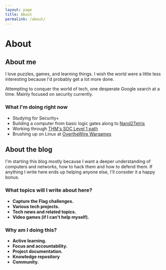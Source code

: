 ```yaml
---
layout: page
title: About
permalink: /about/
---
```


# About

## About me
I love puzzles, games, and learning things. I wish the world were a little less interesting because I'd probably get a lot more done.

Attempting to conquer the world of tech, one desperate Google search at a time. Mainly focused on security currently.

### What I'm doing right now
- Studying for Security+
- Building a computer from basic logic gates along to [Nand2Tetris](https://www.nand2tetris.org/)
- Working through [THM's SOC Level 1 path](https://tryhackme.com/r/path/outline/soclevel1)
- Brushing up on Linux at [OvertheWire Wargames](https://overthewire.org/wargames/)

## About the blog
I'm starting this blog mostly because I want a deeper understanding of computers and networks, how to hack them and how to defend them. If anything I write here ends up helping anyone else, I'll consider it a happy bonus.

### What topics will I write about here?
- **Capture the Flag challenges.**
- **Various tech projects.**
- **Tech news and related topics.**
- **Video games (if I can't help myself).**

### Why am I doing this?
- **Active learning.**
- **Focus and accountability.**
- **Project documentation.**
- **Knowledge repository**
- **Community.**
